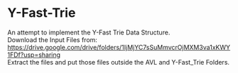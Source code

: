 # Y-Fast-Trie
An attempt to implement the Y-Fast Trie Data Structure.<br>
Download the Input Files from: https://drive.google.com/drive/folders/1IjMjYC7sSuMmvcrOjMXM3va1xKWY1FDf?usp=sharing<br>
Extract the files and put those files outside the AVL and Y-Fast_Trie Folders.
